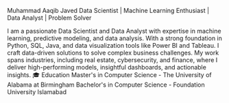 Muhammad Aaqib Javed
 Data Scientist | Machine Learning Enthusiast | Data Analyst | Problem Solver
 
 I am a passionate Data Scientist and Data Analyst with expertise in machine learning, predictive modeling, and data analysis.
 With a strong foundation in Python, SQL, Java, and data visualization tools like Power BI and Tableau.
 I craft data-driven solutions to solve complex business challenges. 
 My work spans industries, including real estate, cybersecurity, and finance, where I deliver high-performing models, insightful dashboards, and actionable insights.
🎓 Education
Master's in Computer Science - The University of Alabama at Birmingham
Bachelor's in Computer Science - Foundation University Islamabad
